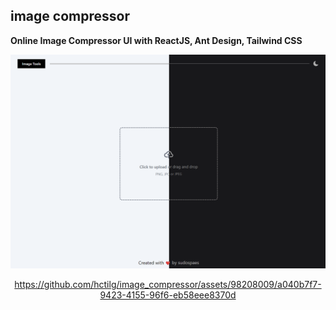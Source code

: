 ## image compressor

**Online Image Compressor UI with ReactJS, Ant Design, Tailwind CSS**

<div align="center">

![](preview.png)

https://github.com/hctilg/image_compressor/assets/98208009/a040b7f7-9423-4155-96f6-eb58eee8370d
